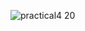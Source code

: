 ![practical4 20](https://cloud.githubusercontent.com/assets/16960568/13329329/42c14ac0-dc19-11e5-9be0-fbe307638cd4.JPG)
